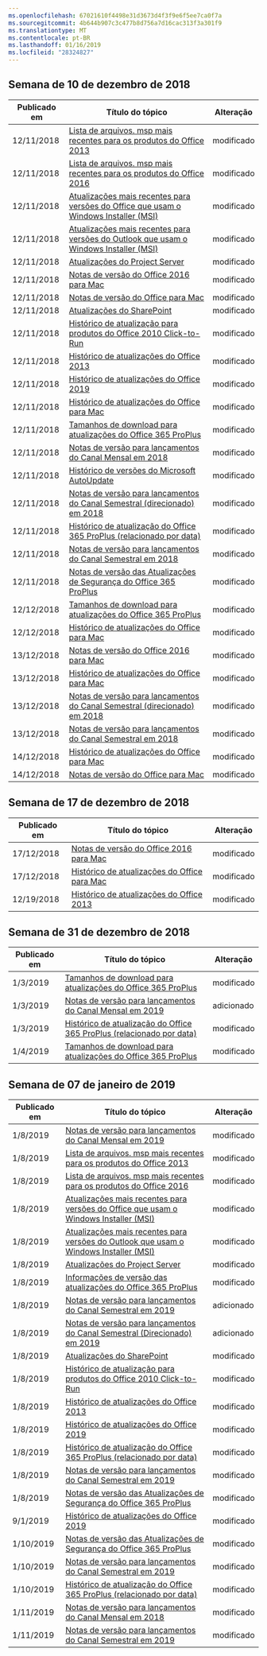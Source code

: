 ```yaml
---
ms.openlocfilehash: 67021610f4498e31d3673d4f3f9e6f5ee7ca0f7a
ms.sourcegitcommit: 4b644b907c3c477b8d756a7d16cac313f3a301f9
ms.translationtype: MT
ms.contentlocale: pt-BR
ms.lasthandoff: 01/16/2019
ms.locfileid: "28324827"
---
```

<!-- This file is generated automatically each week. Changes made to this file will be overwritten.-->




## <a name="week-of-december-10-2018"></a>Semana de 10 de dezembro de 2018


| Publicado em |Título do tópico | Alteração |
|------|------------|--------|
| 12/11/2018 | [Lista de arquivos. msp mais recentes para os produtos do Office 2013](/OfficeUpdates/msp-files-office-2013) | modificado |
| 12/11/2018 | [Lista de arquivos. msp mais recentes para os produtos do Office 2016](/OfficeUpdates/msp-files-office-2016) | modificado |
| 12/11/2018 | [Atualizações mais recentes para versões do Office que usam o Windows Installer (MSI)](/OfficeUpdates/office-updates-msi) | modificado |
| 12/11/2018 | [Atualizações mais recentes para versões do Outlook que usam o Windows Installer (MSI)](/OfficeUpdates/outlook-updates-msi) | modificado |
| 12/11/2018 | [Atualizações do Project Server](/OfficeUpdates/project-server-updates) | modificado |
| 12/11/2018 | [Notas de versão do Office 2016 para Mac](/OfficeUpdates/release-notes-office-2016-mac) | modificado |
| 12/11/2018 | [Notas de versão do Office para Mac](/OfficeUpdates/release-notes-office-for-mac) | modificado |
| 12/11/2018 | [Atualizações do SharePoint](/OfficeUpdates/sharepoint-updates) | modificado |
| 12/11/2018 | [Histórico de atualização para produtos do Office 2010 Click-to-Run](/OfficeUpdates/update-history-office-2010-click-to-run) | modificado |
| 12/11/2018 | [Histórico de atualizações do Office 2013](/OfficeUpdates/update-history-office-2013) | modificado |
| 12/11/2018 | [Histórico de atualizações do Office 2019](/OfficeUpdates/update-history-office-2019) | modificado |
| 12/11/2018 | [Histórico de atualizações do Office para Mac](/OfficeUpdates/update-history-office-for-mac) | modificado |
| 12/11/2018 | [Tamanhos de download para atualizações do Office 365 ProPlus](/OfficeUpdates/download-sizes-office365-proplus-updates) | modificado |
| 12/11/2018 | [Notas de versão para lançamentos do Canal Mensal em 2018](/OfficeUpdates/monthly-channel-2018) | modificado |
| 12/11/2018 | [Histórico de versões do Microsoft AutoUpdate](/OfficeUpdates/release-history-microsoft-autoupdate) | modificado |
| 12/11/2018 | [Notas de versão para lançamentos do Canal Semestral (direcionado) em 2018](/OfficeUpdates/semi-annual-channel-targeted-2018) | modificado |
| 12/11/2018 | [Histórico de atualização do Office 365 ProPlus (relacionado por data)](/OfficeUpdates/update-history-office365-proplus-by-date) | modificado |
| 12/11/2018 | [Notas de versão para lançamentos do Canal Semestral em 2018](/OfficeUpdates/semi-annual-channel-2018) | modificado |
| 12/11/2018 | [Notas de versão das Atualizações de Segurança do Office 365 ProPlus](/OfficeUpdates/office365-proplus-security-updates) | modificado |
| 12/12/2018 | [Tamanhos de download para atualizações do Office 365 ProPlus](/OfficeUpdates/download-sizes-office365-proplus-updates) | modificado |
| 12/12/2018 | [Histórico de atualizações do Office para Mac](/OfficeUpdates/update-history-office-for-mac) | modificado |
| 13/12/2018 | [Notas de versão do Office 2016 para Mac](/OfficeUpdates/release-notes-office-2016-mac) | modificado |
| 13/12/2018 | [Histórico de atualizações do Office para Mac](/OfficeUpdates/update-history-office-for-mac) | modificado |
| 13/12/2018 | [Notas de versão para lançamentos do Canal Semestral (direcionado) em 2018](/OfficeUpdates/semi-annual-channel-targeted-2018) | modificado |
| 13/12/2018 | [Notas de versão para lançamentos do Canal Semestral em 2018](/OfficeUpdates/semi-annual-channel-2018) | modificado |
| 14/12/2018 | [Histórico de atualizações do Office para Mac](/OfficeUpdates/update-history-office-for-mac) | modificado |
| 14/12/2018 | [Notas de versão do Office para Mac](/OfficeUpdates/release-notes-office-for-mac) | modificado |


## <a name="week-of-december-17-2018"></a>Semana de 17 de dezembro de 2018


| Publicado em |Título do tópico | Alteração |
|------|------------|--------|
| 17/12/2018 | [Notas de versão do Office 2016 para Mac](/OfficeUpdates/release-notes-office-2016-mac) | modificado |
| 17/12/2018 | [Histórico de atualizações do Office para Mac](/OfficeUpdates/update-history-office-for-mac) | modificado |
| 12/19/2018 | [Histórico de atualizações do Office 2013](/OfficeUpdates/update-history-office-2013) | modificado |


## <a name="week-of-december-31-2018"></a>Semana de 31 de dezembro de 2018


| Publicado em |Título do tópico | Alteração |
|------|------------|--------|
| 1/3/2019 | [Tamanhos de download para atualizações do Office 365 ProPlus](/OfficeUpdates/download-sizes-office365-proplus-updates) | modificado |
| 1/3/2019 | [Notas de versão para lançamentos do Canal Mensal em 2019](/OfficeUpdates/monthly-channel-2019) | adicionado |
| 1/3/2019 | [Histórico de atualização do Office 365 ProPlus (relacionado por data)](/OfficeUpdates/update-history-office365-proplus-by-date) | modificado |
| 1/4/2019 | [Tamanhos de download para atualizações do Office 365 ProPlus](/OfficeUpdates/download-sizes-office365-proplus-updates) | modificado |


## <a name="week-of-january-07-2019"></a>Semana de 07 de janeiro de 2019


| Publicado em |Título do tópico | Alteração |
|------|------------|--------|
| 1/8/2019 | [Notas de versão para lançamentos do Canal Mensal em 2019](/OfficeUpdates/monthly-channel-2019) | modificado |
| 1/8/2019 | [Lista de arquivos. msp mais recentes para os produtos do Office 2013](/OfficeUpdates/msp-files-office-2013) | modificado |
| 1/8/2019 | [Lista de arquivos. msp mais recentes para os produtos do Office 2016](/OfficeUpdates/msp-files-office-2016) | modificado |
| 1/8/2019 | [Atualizações mais recentes para versões do Office que usam o Windows Installer (MSI)](/OfficeUpdates/office-updates-msi) | modificado |
| 1/8/2019 | [Atualizações mais recentes para versões do Outlook que usam o Windows Installer (MSI)](/OfficeUpdates/outlook-updates-msi) | modificado |
| 1/8/2019 | [Atualizações do Project Server](/OfficeUpdates/project-server-updates) | modificado |
| 1/8/2019 | [Informações de versão das atualizações do Office 365 ProPlus](/OfficeUpdates/release-notes-office365-proplus) | modificado |
| 1/8/2019 | [Notas de versão para lançamentos do Canal Semestral em 2019](/OfficeUpdates/semi-annual-channel-2019) | adicionado |
| 1/8/2019 | [Notas de versão para lançamentos do Canal Semestral (Direcionado) em 2019](/OfficeUpdates/semi-annual-channel-targeted-2019) | adicionado |
| 1/8/2019 | [Atualizações do SharePoint](/OfficeUpdates/sharepoint-updates) | modificado |
| 1/8/2019 | [Histórico de atualização para produtos do Office 2010 Click-to-Run](/OfficeUpdates/update-history-office-2010-click-to-run) | modificado |
| 1/8/2019 | [Histórico de atualizações do Office 2013](/OfficeUpdates/update-history-office-2013) | modificado |
| 1/8/2019 | [Histórico de atualizações do Office 2019](/OfficeUpdates/update-history-office-2019) | modificado |
| 1/8/2019 | [Histórico de atualização do Office 365 ProPlus (relacionado por data)](/OfficeUpdates/update-history-office365-proplus-by-date) | modificado |
| 1/8/2019 | [Notas de versão para lançamentos do Canal Semestral em 2019](/OfficeUpdates/semi-annual-channel-2019) | modificado |
| 1/8/2019 | [Notas de versão das Atualizações de Segurança do Office 365 ProPlus](/OfficeUpdates/office365-proplus-security-updates) | modificado |
| 9/1/2019 | [Histórico de atualizações do Office 2019](/OfficeUpdates/update-history-office-2019) | modificado |
| 1/10/2019 | [Notas de versão das Atualizações de Segurança do Office 365 ProPlus](/OfficeUpdates/office365-proplus-security-updates) | modificado |
| 1/10/2019 | [Notas de versão para lançamentos do Canal Semestral em 2019](/OfficeUpdates/semi-annual-channel-2019) | modificado |
| 1/10/2019 | [Histórico de atualização do Office 365 ProPlus (relacionado por data)](/OfficeUpdates/update-history-office365-proplus-by-date) | modificado |
| 1/11/2019 | [Notas de versão para lançamentos do Canal Mensal em 2018](/OfficeUpdates/monthly-channel-2018) | modificado |
| 1/11/2019 | [Notas de versão para lançamentos do Canal Semestral em 2019](/OfficeUpdates/semi-annual-channel-2019) | modificado |
